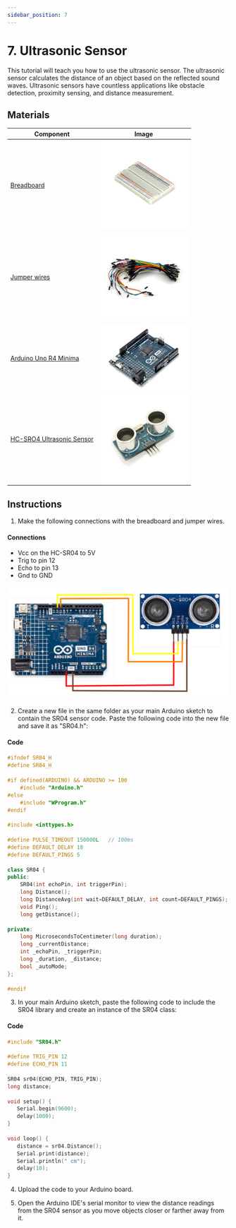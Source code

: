 ```yaml
---
sidebar_position: 7
---
```

# 7. Ultrasonic Sensor
This tutorial will teach you how to use the ultrasonic sensor. The ultrasonic sensor calculates the distance of an object based on the reflected sound waves. Ultrasonic sensors have countless applications like obstacle detection, proximity sensing, and distance measurement.

## Materials
| Component                                   | Image                                                         |
|---------------------------------------------|---------------------------------------------------------------|
| [Breadboard](https://www.canadarobotix.com/products/160)                                  | <img src="/img/docs/UNO-R4-Starter-Kit/breadboard.webp" width="200" />|
| [Jumper wires](https://www.canadarobotix.com/products/922)                                | <img src="/img/docs/UNO-R4-Starter-Kit/jumper-wires.webp" width="200"  />|
| [Arduino Uno R4 Minima](https://www.canadarobotix.com/collections/featured-1/products/3060)| <img src="/img/docs/UNO-R4-Starter-Kit/arduino-r4-minima.webp" width="200" />|
| [HC-SRO4 Ultrasonic Sensor](https://www.canadarobotix.com/products/1072)                   | <img src="/img/docs/UNO-R4-Starter-Kit/ultrasonic-sensor.webp" width="200"/>|

## Instructions

1. Make the following connections with the breadboard and jumper wires.
#### Connections
- Vcc on the HC-SR04 to 5V
- Trig to pin 12
- Echo to pin 13
- Gnd to GND
<img src="/img/docs/UNO-R4-Starter-Kit/ultrasonic-sensor.png" width="500" />

2. Create a new file in the same folder as your main Arduino sketch to contain the SR04 sensor code. Paste the following code into the new file and save it as "SR04.h":
#### Code
```cpp
#ifndef SR04_H
#define SR04_H

#if defined(ARDUINO) && ARDUINO >= 100
	#include "Arduino.h"
#else
	#include "WProgram.h"
#endif

#include <inttypes.h>

#define PULSE_TIMEOUT 150000L	// 100ms
#define DEFAULT_DELAY 10
#define DEFAULT_PINGS 5

class SR04 {
public:
	SR04(int echoPin, int triggerPin);
	long Distance();
	long DistanceAvg(int wait=DEFAULT_DELAY, int count=DEFAULT_PINGS);
	void Ping();
	long getDistance();

private:
	long MicrosecondsToCentimeter(long duration);
	long _currentDistance;
	int _echoPin, _triggerPin;
	long _duration, _distance;
	bool _autoMode;
};

#endif
```
3. In your main Arduino sketch, paste the following code to include the SR04 library and create an instance of the SR04 class:
#### Code
```cpp
#include "SR04.h"

#define TRIG_PIN 12
#define ECHO_PIN 11

SR04 sr04(ECHO_PIN, TRIG_PIN);
long distance;

void setup() {
   Serial.begin(9600);
   delay(1000);
}

void loop() {
   distance = sr04.Distance();
   Serial.print(distance);
   Serial.println(" cm");
   delay(10);
}
```

4. Upload the code to your Arduino board.

5. Open the Arduino IDE's serial monitor to view the distance readings from the SR04 sensor as you move objects closer or farther away from it.